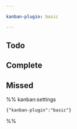 ```yaml
---

kanban-plugin: basic

---
```


## Todo



## Complete



## Missed





%% kanban:settings
```
{"kanban-plugin":"basic"}
```
%%